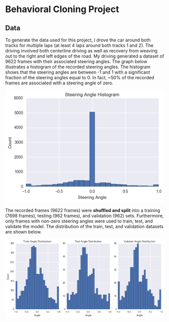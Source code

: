 # Behavioral Cloning Project

## Data

To generate the data used for this project, I drove the car around both tracks for multiple laps (at least 4 laps around both tracks 1 and 2).  The driving involved both centerline driving as well as recovery from weaving out to the right and left edges of the road.  My driving generated a dataset of 9622 frames with their associated steering angles.  The graph below illustrates a histogram of the recorded steering angles.  The histogram shows that the steering angles are between -1 and 1 with a significant fraction of the steering angles equal to 0.  In fact, ~50% of the recorded frames are associated with a steering angle of zero.

![Screenshot](images/data_histogram.png)

The recorded frames (9622 frames) were **shuffled and split** into a training (7698 frames), testing (962 frames), and validation (962) sets.  Furthermore, only frames with non-zero steering angles were used to train, test, and validate the model.  The distribution of the train, test, and validation datasets are shown below.

![Screenshot](images/train_test_validate_histogram.png)


